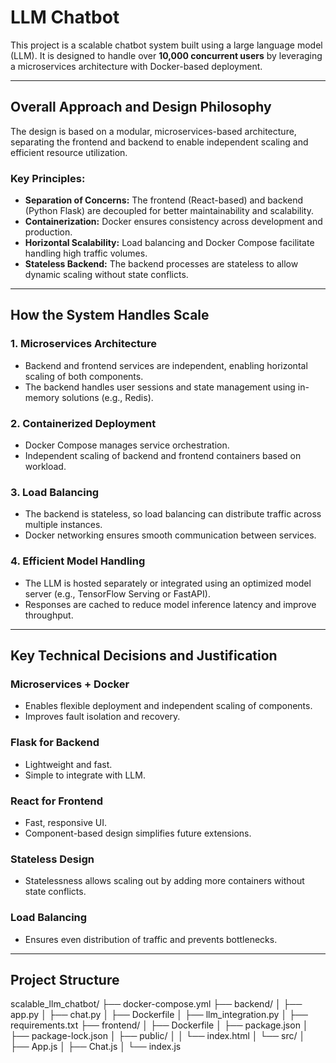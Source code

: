 # LLM Chatbot

This project is a scalable chatbot system built using a large language model (LLM). It is designed to handle over **10,000 concurrent users** by leveraging a microservices architecture with Docker-based deployment.

---

## **Overall Approach and Design Philosophy**

The design is based on a modular, microservices-based architecture, separating the frontend and backend to enable independent scaling and efficient resource utilization.

### **Key Principles:**
- **Separation of Concerns:** The frontend (React-based) and backend (Python Flask) are decoupled for better maintainability and scalability.
- **Containerization:** Docker ensures consistency across development and production.
- **Horizontal Scalability:** Load balancing and Docker Compose facilitate handling high traffic volumes.
- **Stateless Backend:** The backend processes are stateless to allow dynamic scaling without state conflicts.

---

## **How the System Handles Scale**

### **1. Microservices Architecture**
- Backend and frontend services are independent, enabling horizontal scaling of both components.
- The backend handles user sessions and state management using in-memory solutions (e.g., Redis).

### **2. Containerized Deployment**
- Docker Compose manages service orchestration.
- Independent scaling of backend and frontend containers based on workload.

### **3. Load Balancing**
- The backend is stateless, so load balancing can distribute traffic across multiple instances.
- Docker networking ensures smooth communication between services.

### **4. Efficient Model Handling**
- The LLM is hosted separately or integrated using an optimized model server (e.g., TensorFlow Serving or FastAPI).
- Responses are cached to reduce model inference latency and improve throughput.

---

## **Key Technical Decisions and Justification**

### **Microservices + Docker**
- Enables flexible deployment and independent scaling of components.
- Improves fault isolation and recovery.

### **Flask for Backend**
- Lightweight and fast.
- Simple to integrate with LLM.

### **React for Frontend**
- Fast, responsive UI.
- Component-based design simplifies future extensions.

### **Stateless Design**
- Statelessness allows scaling out by adding more containers without state conflicts.

### **Load Balancing**
- Ensures even distribution of traffic and prevents bottlenecks.

---

## **Project Structure**

scalable_llm_chatbot/
├── docker-compose.yml
├── backend/
│   ├── app.py
│   ├── chat.py
│   ├── Dockerfile
│   ├── llm_integration.py
│   ├── requirements.txt
├── frontend/
│   ├── Dockerfile
│   ├── package.json
│   ├── package-lock.json
│   ├── public/
│   │   └── index.html
│   └── src/
│       ├── App.js
│       ├── Chat.js
│       └── index.js

